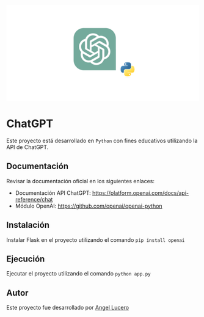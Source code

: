 ![ChatGPT](/assets/chatgpt.png "ChatGPT")

# ChatGPT

Este proyecto está desarrollado en `Python` con fines educativos utilizando la API de ChatGPT.



## Documentación

Revisar la documentación oficial en los siguientes enlaces:

- Documentación API ChatGPT: https://platform.openai.com/docs/api-reference/chat
- Módulo OpenAI: https://github.com/openai/openai-python



## Instalación

Instalar Flask en el proyecto utilizando el comando `pip install openai`



## Ejecución

Ejecutar el proyecto utilizando el comando `python app.py`



## Autor

Este proyecto fue desarrollado por [Angel Lucero](https://github.com/angelluce)
